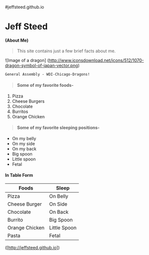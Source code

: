 #jeffsteed.github.io

# Jeff Steed
#### (About Me)

> This site contains just a few brief facts about me.

![Image of a dragon]
(http://www.iconsdownload.net/icons/512/1070-dragon-symbol-of-japan-vector.png)
```
General Assembly - WDI-Chicago-Dragons!
```
>#### Some of my favorite foods-
1. Pizza
2. Cheese Burgers
3. Chocolate
4. Burritos
5. Orange Chicken

>#### Some of my favorite sleeping positions-
- On my belly
- On my side
- On my back
- Big spoon
- Little spoon
- Fetal

#### In Table Form
  Foods  |  Sleep
-------- | --------
Pizza | On Belly
Cheese Burger | On Side
Chocolate | On Back
Burrito | Big Spoon
Orange Chicken | Little Spoon
Pasta | Fetal

([http://jeffsteed.github.io])
